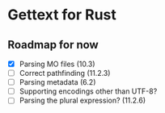 # Gettext for Rust

## Roadmap for now
- [x] Parsing MO files (10.3)
- [ ] Correct pathfinding (11.2.3)
- [ ] Parsing metadata (6.2)
- [ ] Supporting encodings other than UTF-8?
- [ ] Parsing the plural expression? (11.2.6)
